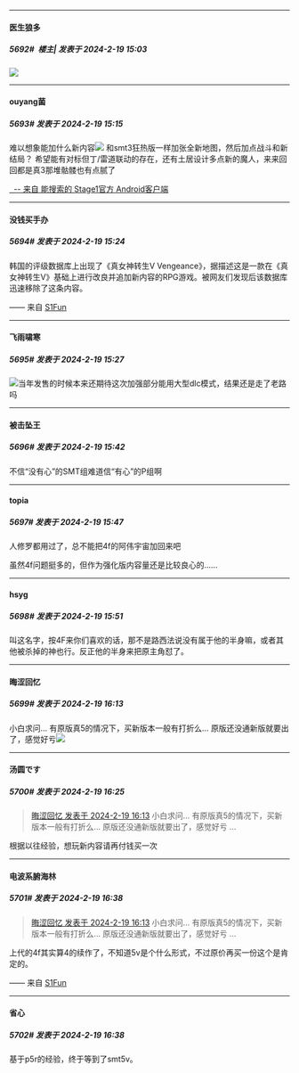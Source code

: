 
*****

####  医生狼多  
##### 5692#         楼主| 发表于 2024-2-19 15:03

<img src="https://p.sda1.dev/15/5425277d3d57fc06e847b2fb0490e1db/CMP_20240219150251864.jpg" referrerpolicy="no-referrer">


*****

####  ouyang菌  
##### 5693#       发表于 2024-2-19 15:15

难以想象能加什么新内容<img src="https://static.saraba1st.com/image/smiley/face2017/013.png" referrerpolicy="no-referrer">
和smt3狂热版一样加张全新地图，然后加点战斗和新结局？
希望能有对标但丁/雷道联动的存在，还有土居设计多点新的魔人，来来回回都是真3那堆骷髅也有点腻了

[  -- 来自 能搜索的 Stage1官方 Android客户端](https://www.coolapk.com/apk/140634)


*****

####  没钱买手办  
##### 5694#       发表于 2024-2-19 15:24

韩国的评级数据库上出现了《真女神转生V Vengeance》，据描述这是一款在《真女神转生V》基础上进行改良并追加新内容的RPG游戏。被网友们发现后该数据库迅速移除了这条内容。 ​​​

—— 来自 [S1Fun](https://s1fun.koalcat.com)

*****

####  飞雨啸寒  
##### 5695#       发表于 2024-2-19 15:27

<img src="https://static.saraba1st.com/image/smiley/face2017/001.png" referrerpolicy="no-referrer">当年发售的时候本来还期待这次加强部分能用大型dlc模式，结果还是走了老路吗


*****

####  被击坠王  
##### 5696#       发表于 2024-2-19 15:42

不信“没有心”的SMT组难道信“有心”的P组啊


*****

####  topia  
##### 5697#       发表于 2024-2-19 15:47

人修罗都用过了，总不能把4f的阿伟宇宙加回来吧

虽然4f问题挺多的，但作为强化版内容量还是比较良心的……


*****

####  hsyg  
##### 5698#       发表于 2024-2-19 15:51

叫这名字，按4F来你们喜欢的话，那不是路西法说没有属于他的半身嘛，或者其他被杀掉的神也行。反正他的半身来把原主角怼了。


*****

####  晦涩回忆  
##### 5699#       发表于 2024-2-19 16:13

小白求问… 有原版真5的情况下，买新版本一般有打折么… 原版还没通新版就要出了，感觉好亏<img src="https://static.saraba1st.com/image/smiley/face2017/068.png" referrerpolicy="no-referrer">


*****

####  汤圆です  
##### 5700#       发表于 2024-2-19 16:25

<blockquote><a href="httphttps://bbs.saraba1st.com/2b/forum.php?mod=redirect&amp;goto=findpost&amp;pid=63999976&amp;ptid=2008011" target="_blank">晦涩回忆 发表于 2024-2-19 16:13</a>
小白求问… 有原版真5的情况下，买新版本一般有打折么… 原版还没通新版就要出了，感觉好亏 ...</blockquote>
根据以往经验，想玩新内容请再付钱买一次


*****

####  电波系腑海林  
##### 5701#       发表于 2024-2-19 16:38

<blockquote><a href="httphttps://bbs.saraba1st.com/2b/forum.php?mod=redirect&amp;goto=findpost&amp;pid=63999976&amp;ptid=2008011" target="_blank">晦涩回忆 发表于 2024-2-19 16:13</a>
小白求问… 有原版真5的情况下，买新版本一般有打折么… 原版还没通新版就要出了，感觉好亏 ...</blockquote>
上代的4f其实算4的续作了，不知道5v是个什么形式，不过原价再买一份这个是肯定的。

—— 来自 [S1Fun](https://s1fun.koalcat.com)

*****

####  省心  
##### 5702#       发表于 2024-2-19 16:38

基于p5r的经验，终于等到了smt5v。

